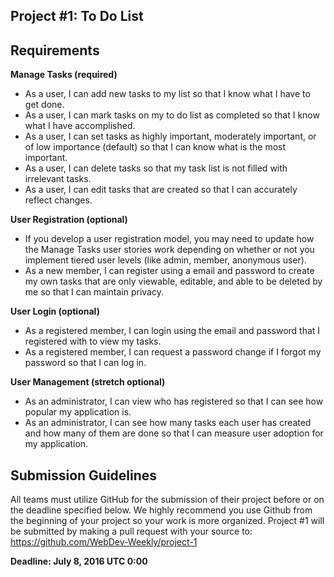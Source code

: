 Project #1: To Do List
----------
**Requirements**
----------
**Manage Tasks (required)**
 - As a user, I can add new tasks to my list so that I know what I have to get done.
 - As a user, I can mark tasks on my to do list as completed so that I know what I have accomplished.
 - As a user, I can set tasks as highly important, moderately important, or of low importance (default) so that I can know what is the most important.
 - As a user, I can delete tasks so that my task list is not filled with irrelevant tasks.
 - As a user, I can edit tasks that are created so that I can accurately reflect changes.

**User Registration (optional)**
 - If you develop a user registration model, you may need to update how the Manage Tasks user stories work depending on whether or not you implement tiered user levels (like admin, member, anonymous user).
 - As a new member, I can register using a email and password to create my own tasks that are only viewable, editable, and able to be deleted by me so that I can maintain privacy.

**User Login (optional)**
 - As a registered member, I can login using the email and password that I registered with to view my tasks.
 - As a registered member, I can request a password change if I forgot my password so that I can log in.

**User Management (stretch optional)**
 - As an administrator, I can view who has registered so that I can see how popular my application is.
 - As an administrator, I can see how many tasks each user has created and how many of them are done so that I can measure user adoption for my application.

**Submission Guidelines**
----------
All teams must utilize GitHub for the submission of their project before or on the deadline specified below. We highly recommend you use Github from the beginning of your project so your work is more organized.
Project #1 will be submitted by making a pull request with your source to: https://github.com/WebDev-Weekly/project-1

**Deadline: July 8, 2016 UTC 0:00**
